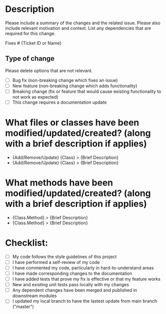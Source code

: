 # Description

Please include a summary of the changes and the related issue. Please also include relevant motivation and context. List any dependencies that are required for this change.

Fixes # {Ticket ID or Name}

## Type of change

Please delete options that are not relevant.

- [ ] Bug fix (non-breaking change which fixes an issue)
- [ ] New feature (non-breaking change which adds functionality)
- [ ] Breaking change (fix or feature that would cause existing functionality to not work as expected)
- [ ] This change requires a documentation update

# What files or classes have been modified/updated/created? (along with a brief description if applies)

- {Add/Remove/Update} {Class} > {Brief Description}
- {Add/Remove/Update} {Class} > {Brief Description}

# What methods have been modified/updated/created? (along with a brief description if applies)

- {Class.Method} > {Brief Description}
- {Class.Method} > {Brief Description}

# Checklist:

- [ ] My code follows the style guidelines of this project
- [ ] I have performed a self-review of my code
- [ ] I have commented my code, particularly in hard-to-understand areas
- [ ] I have made corresponding changes to the documentation
- [ ] I have added tests that prove my fix is effective or that my feature works
- [ ] New and existing unit tests pass locally with my changes
- [ ] Any dependent changes have been merged and published in downstream modules
- [ ] I updated my local branch to have the lastest update from main branch ("master")
